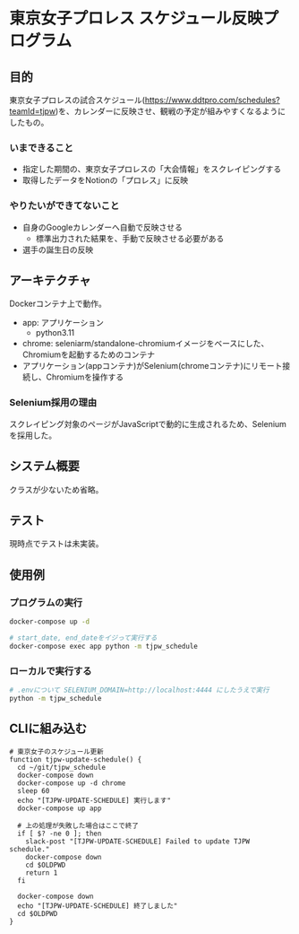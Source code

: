 # 東京女子プロレス スケジュール反映プログラム

## 目的

東京女子プロレスの試合スケジュール(<https://www.ddtpro.com/schedules?teamId=tjpw>)を、カレンダーに反映させ、観戦の予定が組みやすくなるようにしたもの。

### いまできること

- 指定した期間の、東京女子プロレスの「大会情報」をスクレイピングする
- 取得したデータをNotionの「プロレス」に反映


### やりたいができてないこと

- 自身のGoogleカレンダーへ自動で反映させる
  - 標準出力された結果を、手動で反映させる必要がある
- 選手の誕生日の反映

## アーキテクチャ

Dockerコンテナ上で動作。

- app: アプリケーション
  - python3.11
- chrome: seleniarm/standalone-chromiumイメージをベースにした、Chromiumを起動するためのコンテナ
- アプリケーション(appコンテナ)がSelenium(chromeコンテナ)にリモート接続し、Chromiumを操作する

### Selenium採用の理由

スクレイピング対象のページがJavaScriptで動的に生成されるため、Seleniumを採用した。

## システム概要

クラスが少ないため省略。

## テスト

現時点でテストは未実装。

## 使用例

### プログラムの実行

```bash
docker-compose up -d

# start_date, end_dateをイジって実行する
docker-compose exec app python -m tjpw_schedule
```

### ローカルで実行する

```bash
# .envについて SELENIUM_DOMAIN=http://localhost:4444 にしたうえで実行
python -m tjpw_schedule
```

## CLIに組み込む

```shell
# 東京女子のスケジュール更新
function tjpw-update-schedule() {
  cd ~/git/tjpw_schedule
  docker-compose down
  docker-compose up -d chrome
  sleep 60
  echo "[TJPW-UPDATE-SCHEDULE] 実行します"
  docker-compose up app

  # 上の処理が失敗した場合はここで終了
  if [ $? -ne 0 ]; then
    slack-post "[TJPW-UPDATE-SCHEDULE] Failed to update TJPW schedule."
    docker-compose down
    cd $OLDPWD
    return 1
  fi

  docker-compose down
  echo "[TJPW-UPDATE-SCHEDULE] 終了しました"
  cd $OLDPWD
}

```
